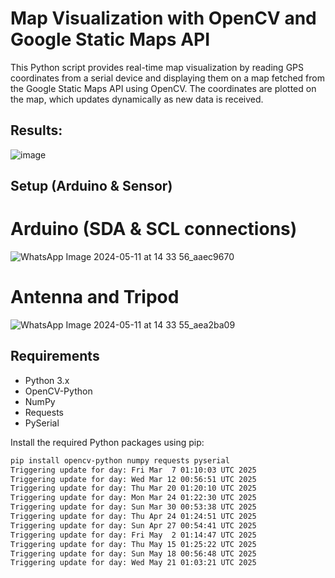 # Map Visualization with OpenCV and Google Static Maps API

This Python script provides real-time map visualization by reading GPS coordinates from a serial device and displaying them on a map fetched from the Google Static Maps API using OpenCV. The coordinates are plotted on the map, which updates dynamically as new data is received.

## Results:

![image](https://github.com/ZoreAnuj/GPS-RTK-Sparkfun-/assets/95142805/15adb7e0-8cdb-4d76-8eb3-fa3e4bb82a18)


## Setup (Arduino & Sensor)

# Arduino (SDA & SCL connections)

![WhatsApp Image 2024-05-11 at 14 33 56_aaec9670](https://github.com/ZoreAnuj/GPS-RTK-Sparkfun-/assets/95142805/3c446e95-d004-4406-a0cb-b44a40316a63)


# Antenna and Tripod

![WhatsApp Image 2024-05-11 at 14 33 55_aea2ba09](https://github.com/ZoreAnuj/GPS-RTK-Sparkfun-/assets/95142805/35a5962a-1e98-4e91-80d6-54abc5074381)


## Requirements

- Python 3.x
- OpenCV-Python
- NumPy
- Requests
- PySerial

Install the required Python packages using pip:

```bash
pip install opencv-python numpy requests pyserial
Triggering update for day: Fri Mar  7 01:10:03 UTC 2025
Triggering update for day: Wed Mar 12 00:56:51 UTC 2025
Triggering update for day: Thu Mar 20 01:20:10 UTC 2025
Triggering update for day: Mon Mar 24 01:22:30 UTC 2025
Triggering update for day: Sun Mar 30 00:53:38 UTC 2025
Triggering update for day: Thu Apr 24 01:24:51 UTC 2025
Triggering update for day: Sun Apr 27 00:54:41 UTC 2025
Triggering update for day: Fri May  2 01:14:47 UTC 2025
Triggering update for day: Thu May 15 01:25:22 UTC 2025
Triggering update for day: Sun May 18 00:56:48 UTC 2025
Triggering update for day: Wed May 21 01:03:21 UTC 2025
